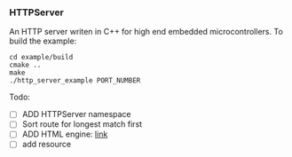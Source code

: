 ### HTTPServer
An HTTP server writen in C++ for high end embedded microcontrollers.
To build the example:
```
cd example/build
cmake ..
make
./http_server_example PORT_NUMBER
```
Todo:
- [ ] ADD HTTPServer namespace
- [ ] Sort route for longest match first
- [ ] ADD HTML engine: [link](https://pantor.github.io/inja/)
- [ ] add resource
